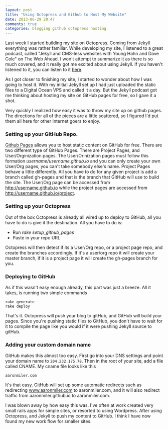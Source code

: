 ```yaml
---
layout: post
title: "Using Octopress and Github to Host My Website"
date: 2013-06-29 20:47
comments: true
categories: blogging github octopress hosting
---
```


Last week I started building my site on Octopress. Coming from Jekyll everything was rather familiar. While developing my site, I listened to a great podcast, called "Jekyll and CMS-less websites with Young Hahn and Dave Cole" on The Web Ahead. I won't attempt to summarize it as there is so much covered, and it really got me excited about using Jekyll. If you haven't listened to it, you can listen to it [here](http://5by5.tv/webahead/54). 

<!-- more --> As I got closer to finishing my site, I started to wonder about how I was going to host it. With my initial Jekyll set up I had just uploaded the static files to a Digital Ocean VPS and called it a day. But the Jekyll podcast got me thinking about hosting my site on GitHub pages for free, so I gave it a shot. 

Very quickly I realized how easy it was to throw my site up on github pages. The directions for all of the pieces are a little scattered, so I figured I'd put them all here for other Internet goers to enjoy.

### Setting up your GitHub Repo.

[Github Pages](http://pages.github.com/) allows you to host static content on GitHub for free. There are two different type of GitHub Pages. There are Project Pages, and User/Orginization pages. The User/Orinization pages must follow this formation _username/username.github.io_ and you can only create your own User/Org pages, you can't take somebody else's name. Project Pages behave a little differently. All you have to do for any given project is add a branch called gh-pages and that is the branch that GitHub will use to build the site. The User/Org page can be accessed from http://username.github.io while the project pages are accessed from http://username.github.io/project. 

### Setting up your Octopress

Out of the box Octopress is already all wired up to deploy to GitHub, all you have to do is give it the destination. All you have to do is:

  - Run _rake setup_github_pages_
  - Paste in your repo URL

Octopress will then detect if its a User/Org repo, or a project page repo, and create the branches accordingly. If it's a user/org repo it will create your master branch, if it is a project page it will create the gh-pages branch for you.

### Deploying to GitHub

As if this wasn't easy enough already, this part was just a breeze. All it takes, is running two simple commands

```
rake generate
rake deploy
```

That's it. Octopress will push your blog to gitHub, and GitHub will build your pages. Since you're pushing static files to GitHub, you don't have to wait for it to compile the page like you would if it were pushing Jekyll source to gitHub. 

### Adding your custom domain name

GitHub makes this almost too easy. First go into your DNS settings and point your domain name to ```204.232.175.78```. Then in the root of your site, add a file called CNAME. My cname file looks like this
```
aaronmiler.com
```

It's that easy. GitHub will set up some automatic redirects such as redirecting www.aaronmiler.com to aaronmiler.com, and it will also redirect traffic from aaronmiler.github.io to aaronmiler.com.

I was blown away by how easy this was. I've often at work created very small rails apps for simple sites, or resorted to using Wordpress. After using Octopress, and Jekyll to push my content to GitHub. I think I have now found my new work flow for smaller sites. 